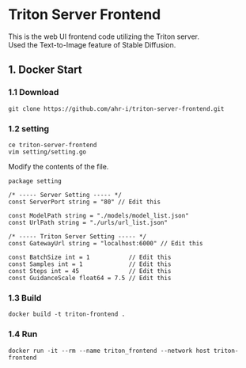 # Triton Server Frontend
This is the web UI frontend code utilizing the Triton server.  
Used the Text-to-Image feature of Stable Diffusion.   

## 1. Docker Start
### 1.1 Download
```
git clone https://github.com/ahr-i/triton-server-frontend.git
```

### 1.2 setting
```
ce triton-server-frontend
vim setting/setting.go
```
Modify the contents of the file.   
```
package setting

/* ----- Server Setting ----- */
const ServerPort string = "80" // Edit this

const ModelPath string = "./models/model_list.json"
const UrlPath string = "./urls/url_list.json"

/* ----- Triton Server Setting ----- */
const GatewayUrl string = "localhost:6000" // Edit this

const BatchSize int = 1           // Edit this
const Samples int = 1             // Edit this
const Steps int = 45              // Edit this
const GuidanceScale float64 = 7.5 // Edit this
```

### 1.3 Build
```
docker build -t triton-frontend .
```

### 1.4 Run
```
docker run -it --rm --name triton_frontend --network host triton-frontend
```
